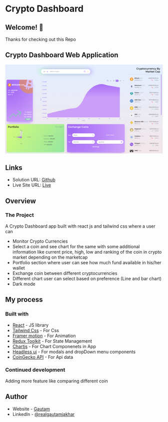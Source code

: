 # Crypto Dashboard
## Welcome! 👋

Thanks for checking out this Repo

## Crypto Dashboard Web Application
![Design](./design/screenshot1.png)
## Links

- Solution URL: [Github](https://github.com/realgautamjakhar/cryptoDashboard)
- Live Site URL: [Live](https://thunderous-pavlova-2f6bd1.netlify.app/)

## Overview

### The Project

A Crypto Dashboard app built with react js and tailwind css where a user can

- Monitor Crypto Currencies
- Select a coin and see chart for the same with some additional information like current price, high, low and ranking of the coin in crypto market depending on the marketcap
- Portfolio section where user can see how much fund available  in his/her wallet
- Exchange coin between different cryptocurrencies
- Different chart user can select based on preference (Line and bar chart)
- Dark mode

## My process

### Built with

- [React](https://reactjs.org/) - JS library
- [Tailwind Css](https://tailwindcss.com/) - For Css
- [Framer motion](https://www.framer.com/motion/) - For Animation
- [Redux Toolkit](https://redux-toolkit.js.org/) - For State Management
- [Chartjs](https://www.chartjs.org/) - For Chart Componenets in App
- [Headless ui](https://headlessui.com/) - For modals and dropDown menu components
- [CoinGecko API](https://www.coingecko.com/en/api/documentation) - For Api data

### Continued development

Adding more feature like comparing different coin

## Author

- Website - [Gautam](https://gautamfolionew.netlify.app/)
- LinkedIn - [@realgautamjakhar](https://www.linkedin.com/in/gautam-jakhar/)
